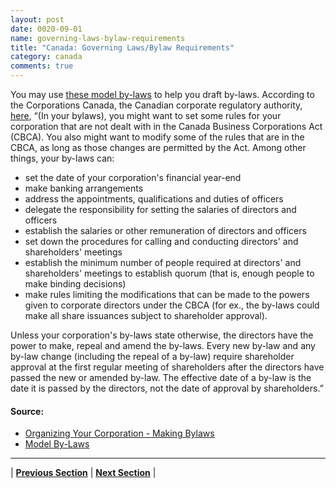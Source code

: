 ```yaml
---
layout: post
date: 0020-09-01
name: governing-laws-bylaw-requirements
title: "Canada: Governing Laws/Bylaw Requirements"
category: canada
comments: true
---
```

You may use [these model by-laws](https://www.ic.gc.ca/eic/site/cd-dgc.nsf/eng/cs07066.html) to help you draft by-laws.
According to the Corporations Canada, the Canadian corporate regulatory authority, [here](https://www.ic.gc.ca/eic/site/cd-dgc.nsf/eng/cs06646.html#toc-01.03), “(In your bylaws), you might want to set some rules for your corporation that are not dealt with in the Canada Business Corporations Act (CBCA). You also might want to modify some of the rules that are in the CBCA, as long as those changes are permitted by the Act. Among other things, your by-laws can:
- set the date of your corporation's financial year-end
- make banking arrangements
- address the appointments, qualifications and duties of officers
- delegate the responsibility for setting the salaries of directors and officers
- establish the salaries or other remuneration of directors and officers
- set down the procedures for calling and conducting directors' and shareholders' meetings
- establish the minimum number of people required at directors' and shareholders' meetings to establish quorum (that is, enough people to make binding decisions)
- make rules limiting the modifications that can be made to the powers given to corporate directors under the CBCA (for ex., the by-laws could make all share issuances subject to shareholder approval).

Unless your corporation's by-laws state otherwise, the directors have the power to make, repeal and amend the by-laws. Every new by-law and any by-law change (including the repeal of a by-law) require shareholder approval at the first regular meeting of shareholders after the directors have passed the new or amended by-law. The effective date of a by-law is the date it is passed by the directors, not the date of approval by shareholders.”

####  Source:
- [Organizing Your Corporation - Making Bylaws](https://www.ic.gc.ca/eic/site/cd-dgc.nsf/eng/cs06646.html#toc-01.03)
- [Model By-Laws](https://www.ic.gc.ca/eic/site/cd-dgc.nsf/eng/cs07066.html)

--- 


| **[Previous Section]( https://neo-project.github.io/global-blockchain-compliance-hub//canada/canada-tax-and-auditing-requirements.html)** | **[Next Section]( https://neo-project.github.io/global-blockchain-compliance-hub//canada/canada-laws-token-sales.html)** |
